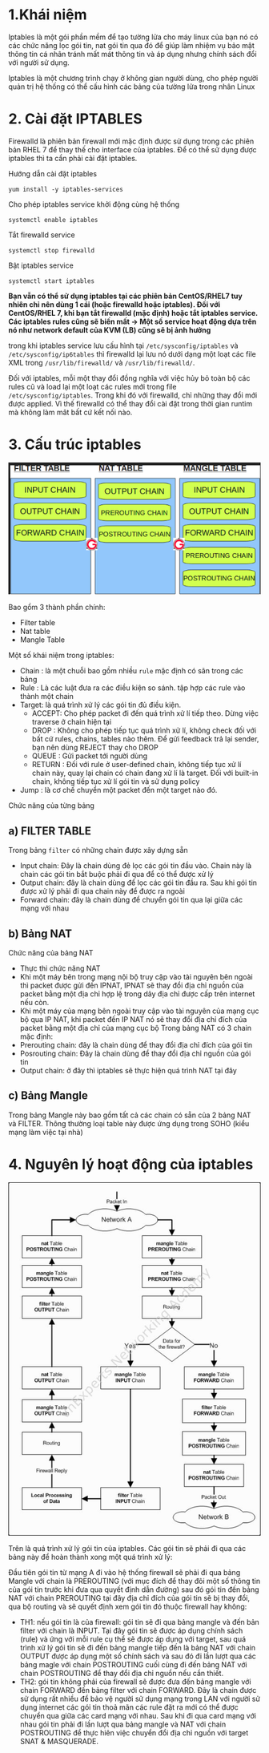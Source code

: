 # 1.Khái niệm 
Iptables là một gói phần mềm để tạo tường lửa cho máy linux của bạn nó có các chức năng lọc gói tin, nat gói tin qua đó để giúp làm nhiệm vụ bảo mật thông tin cá nhân tránh mất mát thông tin và áp dụng nhưng chính sách đổi với người sử dụng.

Iptables là một chương trình chạy ở không gian người dùng, cho phép người quản trị hệ thống có thể cấu hình các bảng của tường lửa trong nhân Linux 
# 2. Cài đặt IPTABLES
Firewalld là phiên bản firewall mới mặc định được sử dụng trong các phiên bản RHEL 7 để thay thế cho interface của iptables. Để có thể sử dụng được iptables thì ta cần phải cài đặt iptables.

Hướng dẫn cài đặt iptables
```
yum install -y iptables-services
```
Cho phép iptables service khởi động cùng hệ thống
```
systemctl enable iptables
```
Tắt firewalld service
```
systemctl stop firewalld
```
Bật iptables service
```
systemctl start iptables
```

**Bạn vẫn có thể sử dụng iptables tại các phiên bản CentOS/RHEL7 tuy nhiên chỉ nên dùng 1 cái (hoặc firewalld hoặc iptables). Đối với CentOS/RHEL 7, khi bạn tắt firewalld (mặc định) hoặc tắt iptables service. Các iptables rules cũng sẽ biến mất -> Một số service hoạt động dựa trên nó như network default của KVM (LB) cũng sẽ bị ảnh hưởng**

trong khi iptables service lưu cấu hình tại `/etc/sysconfig/iptables` và `/etc/sysconfig/ip6tables` thì firewalld lại lưu nó dưới dạng một loạt các file XML trong `/usr/lib/firewalld/` và `/usr/lib/firewalld/`.

Đối với iptables, mỗi một thay đổi đồng nghĩa với việc hủy bỏ toàn bộ các rules cũ và load lại một loạt các rules mới trong file `/etc/sysconfig/iptables`. Trong khi đó với firewalld, chỉ những thay đổi mới được applied. Vì thế firewalld có thể thay đổi cài đặt trong thời gian runtim mà không làm mât bất cứ kết nối nào.
# 3. Cấu trúc iptables
![](https://github.com/duckmak14/linux/blob/master/iptables/images/screenshot_4.png)

Bao gồm 3 thành phần chính: 
- Filter table 
- Nat table
- Mangle Table 

Một số khái niệm trong iptables: 
![]()
- Chain : là một chuỗi bao gồm nhiều `rule` mặc định có sãn trong các bảng 
- Rule : Là các luật đưa ra các điều kiện so sánh. tập hợp các rule vào thành một chain
- Target: là quá trình xử lý các gói tin đủ điều kiện. 
    - ACCEPT: Cho phép packet đi đến quá trình xử lí tiếp theo. Dừng việc traverse ở chain hiện tại
    - DROP : Không cho phép tiếp tục quá trình xử lí, không check đối với bất cứ rules, chains, tables nào thêm. Để gửi feedback trả lại sender, bạn nên dùng REJECT thay cho DROP
    - QUEUE : Gửi packet tới người dùng
    - RETURN : Đối với rule ở user-defined chain, không tiếp tục xử lí chain này, quay lại chain có chain đang xử lí là target. Đối với built-in chain, không tiếp tục xử lí gói tin và sử dụng policy
- Jump : là cơ chế chuyển một packet đến một target nào đó.

Chức năng của từng bảng 
## a) FILTER TABLE 
Trong bảng `filter` có những chain được xây dựng sẵn 
- Input chain: Đây là chain dùng đẻ lọc các gói tin đầu vào. Chain này là chain các gói tin bắt buộc phải đi qua để có thể được xử lý
- Output chain: đây là chain dùng để lọc các gói tin đầu ra. Sau khi gói tin được xử lý phải đi qua chain này để được ra ngoài
- Forward chain:  đây là chain dùng để chuyển gói tin qua lại giữa các mạng với nhau
## b) Bảng NAT 
Chức năng của bảng NAT 
- Thực thi chức năng NAT
- Khi một máy bên trong mạng nội bộ truy cập vào tài nguyên bên ngoài thì packet được gửi đến IPNAT, IPNAT sẽ thay đổi địa chỉ nguồn của packet bằng một địa chỉ hợp lệ trong dãy địa chỉ được cấp trên internet nếu còn.
- Khi một máy của mạng bên ngoài truy cập vào tài nguyên của mạng cục bộ qua IP NAT, khi packet đến IP NAT nó sẽ thay đổi địa chỉ đích của packet bằng một địa chỉ của mạng cục bộ
Trong bảng NAT có 3 chain mặc định:
- Prerouting chain: đây là chain dùng để thay đổi địa chỉ đích của gói tin
- Posrouting chain: Đây là chain dùng để thay đổi địa chỉ nguồn của gói tin
- Output chain: ở đây thì iptables sẽ thực hiện quá trình NAT tại đây
## c) Bảng Mangle 
Trong bảng Mangle này bao gồm tất cả các chain có sẵn của 2 bảng NAT và FILTER. Thông thường loại table này được ứng dụng trong SOHO (kiểu mạng làm việc tại nhà)
# 4. Nguyên lý hoạt động của iptables
![](https://github.com/duckmak14/linux/blob/master/iptables/images/687474703a2f2f766e657870657274732e6e65742f696d616765732f73746f726965732f69707461626c652e6a7067.jpeg)

Trên là quá trình xử lý gói tin của iptables. Các gói tin sẽ phải đi qua các bảng này để hoàn thành xong một quá trình xử lý: 

Đầu tiên gói tin từ mạng A đi vào hệ thống firewall sẽ phải đi qua bảng Mangle với chain là PREROUTING (với mục đích để thay đôi một số thông tin của gói tin trước khi đưa qua quyết định dẫn đường) sau đó gói tin đến bảng NAT với chain PREROUTING tại đây địa chỉ đích của gói tin sẽ bị thay đổi, qua bộ routing và sẽ quyết định xem gói tin đó thuộc firewall hay không: 
- TH1: nếu gói tin là của firewall: gói tin sẽ đi qua bảng mangle và đến bản filter với chain là INPUT. Tại đây gói tin sẽ được áp dụng chính sách (rule) và ứng với mỗi rule cụ thể sẽ được áp dụng với target, sau quá trình xử lý gói tin sẽ đi đến bảng mangle tiếp đến là bảng NAT với chain OUTPUT được áp dụng một số chính sách và sau đó đi lần lượt qua các bảng magle với chain POSTROUTING cuối cùng đi đến bảng NAT với chain POSTROUTING để thay đổi địa chỉ nguồn nếu cần thiết.
- TH2: gói tin không phải của firewall sẽ được đưa đến bảng mangle với chain FORWARD đến bảng filter với chain FORWARD. Đây là chain được sử dụng rất nhiều để bảo vệ người sử dụng mạng trong LAN với người sử dụng internet các gói tin thoả mãn các rule đặt ra mới có thể được chuyển qua giữa các card mạng với nhau. Sau khi đi qua card mạng với nhau gói tin phải đi lần lượt qua bảng mangle và NAT với chain POSTROUTING để thực hiên việc chuyển đổi địa chỉ nguồn với target SNAT & MASQUERADE.


